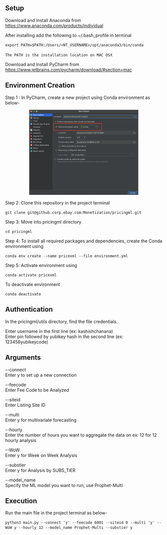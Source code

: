## Setup

Download and Install Anaconda from https://www.anaconda.com/products/individual

After installing add the following to ~/.bash_profile in terminal 

```buildoutcfg
export PATH=$PATH:/Users/<NT_USERNAME>/opt/anaconda3/bin/conda

The PATH is the installation location on MAC OSX
```

Download and Install PyCharm from https://www.jetbrains.com/pycharm/download/#section=mac

## Environment Creation

Step 1 : In PyCharm, create a new project using Conda environment as below-

<p align="center">
  <img src="conda_create_project.png" width="350" title="hover text">
</p>

Step 2: Clone this repository in the project terminal
```buildoutcfg
git clone git@github.corp.ebay.com:Monetization/pricingml.git
```

Step 3: Move into pricingml directory
```buildoutcfg
cd pricingml
```

Step 4: To install all required packages and dependencies, create the Conda environment using
```buildoutcfg
conda env create --name pricexml --file environment.yml
```

Step 5: Activate environment using
```buildoutcfg
conda activate pricexml
```

To deactivate environment
```buildoutcfg
conda deactivate
```


## Authentication
 
 In the pricingml/utils directory, find the file credentials.
 
 Enter username in the first line (ex: kashishchanana)<br>
 Enter pin followed by yubikey hash in the second line (ex: 123456yubikeycode)
 
 
 ## Arguments

--connect<br>
Enter y to set up a new connection 

--feecode <br>
Enter Fee Code to be Analyzed

--siteid <br>
Enter Listing Site ID

--multi <br>
Enter y for multivariate forecasting 

--hourly <br>
Enter the number of hours you want to aggregate the data on ex: 12 for 12 hourly analysis

--WoW <br>
Enter y for Week on Week Analysis 

--substier <br>
Enter y for Analysis by SUBS_TIER 

--model_name <br>
Specify the ML model you want to run, use Prophet-Multi

## Execution

Run the main file in the project terminal as below- <br>

```buildoutcfg
python3 main.py --connect 'y' --feecode 6001 --siteid 0 --multi 'y' --WoW y --hourly 12 --model_name Prophet-Multi --substier y

```
 


